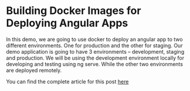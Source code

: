 # Building Docker Images for Deploying Angular Apps

In this demo, we are going to use docker to deploy an angular app to two different environments. One for production and the other for staging. Our demo application is going to have 3 environments – development, staging and production. We will be using the development environment locally for developing and testing using ng serve. While the other two environments are deployed remotely.

You can find the complete article for this post [here](https://theinfogrid.com/tech/developers/angular/building-docker-images-angular/)
